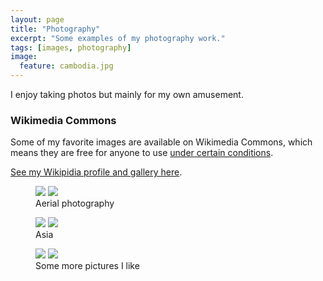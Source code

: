 ```yaml
---
layout: page
title: "Photography"
excerpt: "Some examples of my photography work."
tags: [images, photography]
image:
  feature: cambodia.jpg
---
```


I enjoy taking photos but mainly for my own amusement.

### Wikimedia Commons

Some of my favorite images are available on Wikimedia Commons, which means they are free for anyone to use [under certain conditions](https://commons.wikimedia.org/wiki/Commons:Reusing_content_outside_Wikimedia).

[See my Wikipidia profile and gallery here](https://en.wikipedia.org/wiki/User:Lianguanlun). 

<figure class="half">
	<img src="https://upload.wikimedia.org/wikipedia/commons/8/88/Montreal_from_above_Mont_Royal.jpg"></a>
	<img src="https://upload.wikimedia.org/wikipedia/commons/8/86/Aerial_view_of_Lac_du_Chevreuil.jpg"></a>
	<figcaption>Aerial photography</figcaption>	
</figure>

<figure class="half">
	<img src="https://upload.wikimedia.org/wikipedia/commons/a/ac/Jiuqu_Brook_in_Wuyi_Mountains.jpg"></a>
	<img src="https://upload.wikimedia.org/wikipedia/commons/6/60/Street_corner_in_Hanoi.JPG"></a>
	<figcaption>Asia</figcaption>
</figure>

<figure class="half">
	<img src="https://upload.wikimedia.org/wikipedia/commons/6/61/Hoi%27an_by_the_river.jpg"></a>
	<img src="https://upload.wikimedia.org/wikipedia/commons/8/86/Aerial_view_of_Lac_du_Chevreuil.jpg"></a>
	<figcaption>Some more pictures I like</figcaption>
</figure>
